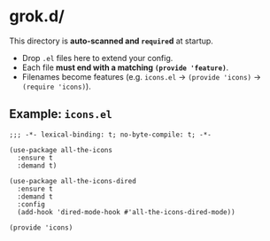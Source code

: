 # grok.d/

This directory is **auto-scanned and `require`d** at startup.

- Drop `.el` files here to extend your config.
- Each file **must end with a matching `(provide 'feature)`**.
- Filenames become features (e.g. `icons.el` → `(provide 'icons)` → `(require 'icons)`).

## Example: `icons.el`

```elisp
;;; -*- lexical-binding: t; no-byte-compile: t; -*-

(use-package all-the-icons
  :ensure t
  :demand t)

(use-package all-the-icons-dired
  :ensure t
  :demand t
  :config
  (add-hook 'dired-mode-hook #'all-the-icons-dired-mode))

(provide 'icons)
```
